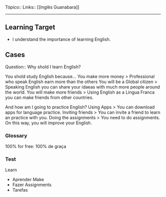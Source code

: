 Tópico::
Links:: [[Inglês Guanabara]]

---

## Learning Target

- I understand the importance of learning English.

## Cases

Question::  Why shold I learn English?

You shold study English because...
	You make more money > Professional who speak English earn more than the others
	You will be a Global citizen > Speaking English you can share your idaeas with much more people around the world.
	You will make more friends > Using English as a Lingua Franca you can make friends from other countries.

And how am I going to practice English?
	Using Apps > You can download apps for language practice.
	Inviting friends > You can invite a friend to learn an practice with you.
	Doing the assignments > You need to do assignments. On this way, you will improve your English.
	

### Glossary

100% for free: 100% de graça

### Test

Learn
- Aprender
Make
- Fazer
Assignments
 - Tarefas

